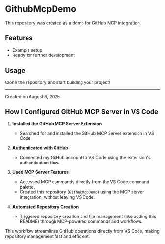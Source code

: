 # GithubMcpDemo

This repository was created as a demo for GitHub MCP integration.

## Features
- Example setup
- Ready for further development

## Usage
Clone the repository and start building your project!

---
Created on August 6, 2025.

## How I Configured GitHub MCP Server in VS Code

1. **Installed the GitHub MCP Server Extension**
   - Searched for and installed the GitHub MCP Server extension in VS Code.

2. **Authenticated with GitHub**
   - Connected my GitHub account to VS Code using the extension's authentication flow.

3. **Used MCP Server Features**
   - Accessed MCP commands directly from the VS Code command palette.
   - Created this repository (`GithubMcpDemo`) using the MCP server integration, without leaving VS Code.

4. **Automated Repository Creation**
   - Triggered repository creation and file management (like adding this README) through MCP-powered commands and workflows.

This workflow streamlines GitHub operations directly from VS Code, making repository management fast and efficient.